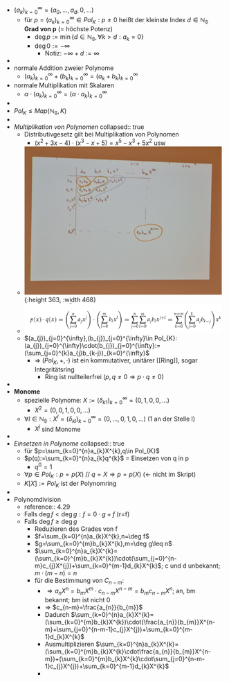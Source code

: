 - $(a_{k})_{k=0}^{\infty}=(a_0,...,a_{d},0,...)$
	- für $p=(a_{k})_{k=0}^{\infty}\in Pol_{K}:p\neq0$ heißt der kleinste Index $d\in\mathbb{N_0}$ **Grad von p** (= höchste Potenz)
		- $\deg p:=\min\lbrace d\in\mathbb{N_0},\forall k>d:a_{k}=0\rbrace$
		- $\deg0:=-\infty$
			- Notiz: $-\infty+d:=\infty$
-
- normale Addition zweier Polynome
	- $(a_{k})_{k=0}^{\infty}+(b_{k})_{k=0}^{\infty}=(a_{k}+b_{k})_{k=0}^{\infty}$
- normale Multiplikation mit Skalaren
	- $\alpha\cdot(a_{k})_{k=0}^{\infty}=(\alpha\cdot a_{k})_{k=0}^{\infty}$
-
- $Pol_{K}\leq Map(\mathbb{N_0},K)$
-
- *Multiplikation von Polynomen*
  collapsed:: true
	- Distributivgesetz gilt bei Multiplikation von Polynomen
		- $(x^2+3x-4)\cdot(x^3-x+5)=x^5-x^3+5x^2$ usw
	- ![20241118_115845.jpg](../assets/20241118_115845_1731927933980_0.jpg){:height 363, :width 468}
	- ![image.png](../assets/image_1731927838004_0.png)
	- $(a_{j})_{j=0}^{\infty},(b_{j})_{j=0}^{\infty}\in Pol_{K}:(a_{j})_{j=0}^{\infty}\cdot(b_{j})_{j=0}^{\infty}:=(\sum_{j=0}^{k}a_{j}b_{k-j})_{k=0}^{\infty}$
		- => $(Pol_{K},+,\cdot)$ ist ein kommutativer, unitärer [[Ring]], sogar Integritätsring
			- Ring ist nullteilerfrei ($p,q\neq0\Rightarrow p\cdot q\neq0$)
-
- **Monome**
	- spezielle Polynome: $X:=(\delta_{k1})_{k=0}^{\infty}=(0,1,0,0,...)$
		- $X^2=(0,0,1,0,0,...)$
	- $\forall l\in\mathbb{N_0}:X^{l}=(\delta_{kl})_{k=0}^{\infty}=(0,...,0,1,0,...)$ (1 an der Stelle l)
		- $X^{j}$ sind Monome
-
- *Einsetzen in Polynome*
  collapsed:: true
	- für $p=\sum_{k=0}^{n}a_{k}X^{k},q\in Pol_{K}$
	- $p(q):=\sum_{k=0}^{n}a_{k}q^{k}$ = Einsetzen von q in p
		- $q^0=1$
	- $\forall p\in Pol_{K}:p=p(X)$ // $q=X\Rightarrow p=p(X)$ (<- nicht im Skript)
	- $K[X]:=Pol_{K}$ ist der Polynomring
-
- Polynomdivision
	- reference:: 4.29
	- Falls $\deg f<\deg g:f=0\cdot g+f$ (r=f)
	- Falls $\deg f\geq\deg g$
		- Reduzieren des Grades von f
		- $f=\sum_{k=0}^{n}a_{k}X^{k},n=\deg f$
		- $g=\sum_{k=0}^{m}b_{k}X^{k},m=\deg g\leq n$
		- $\sum_{k=0}^{n}a_{k}X^{k}=(\sum_{k=0}^{m}b_{k}X^{k})\cdot(\sum_{j=0}^{n-m}c_{j}X^{j})+\sum_{k=0}^{m-1}d_{k}X^{k}$; c und d unbekannt; $m\cdot(m-n)=n$
		- für die Bestimmung von $C_{n-m}$:
			- $\Rightarrow a_{n}X^{n}=b_{m}X^{m}\cdot c_{n-m}X^{n-m}=b_{m}c_{n-m}X^{n}$; an, bm bekannt; bm ist nicht 0
			- => $c_{n-m}=\frac{a_{n}}{b_{m}}$
			- Dadurch $\sum_{k=0}^{n}a_{k}X^{k}=(\sum_{k=0}^{m}b_{k}X^{k})\cdot(\frac{a_{n}}{b_{m}}X^{n-m}+\sum_{j=0}^{n-m-1}c_{j}X^{j})+\sum_{k=0}^{m-1}d_{k}X^{k}$
			- Ausmultiplizieren $\sum_{k=0}^{n}a_{k}X^{k}=(\sum_{k=0}^{m}b_{k}X^{k}\cdot\frac{a_{n}}{b_{m}}X^{n-m})+(\sum_{k=0}^{m}b_{k}X^{k}\cdot\sum_{j=0}^{n-m-1}c_{j}X^{j})+\sum_{k=0}^{m-1}d_{k}X^{k}$
			-